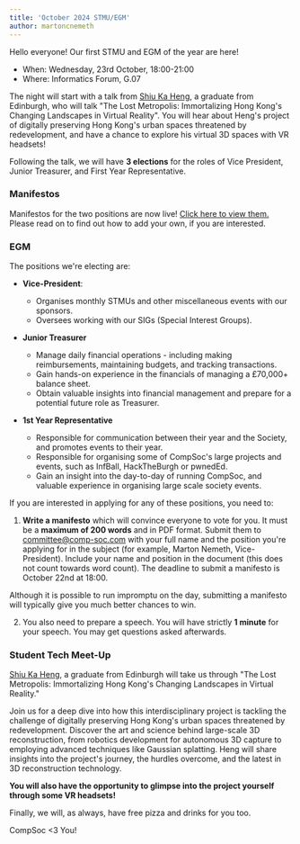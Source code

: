 ```yaml
---
title: 'October 2024 STMU/EGM'
author: martoncnemeth
---
```


Hello everyone! Our first STMU and EGM of the year are here!

- When: Wednesday, 23rd October, 18:00-21:00
- Where: Informatics Forum, G.07

The night will start with a talk from [Shiu Ka Heng](https://shiukaheng.com/), a graduate from Edinburgh, who will talk "The Lost Metropolis: Immortalizing Hong Kong's Changing Landscapes in Virtual Reality". You will hear about Heng's project of digitally preserving Hong Kong's urban spaces threatened by redevelopment, and have a chance to explore his virtual 3D spaces with VR headsets!

Following the talk, we will have **3 elections** for the roles of Vice President, Junior Treasurer, and First Year Representative.

### Manifestos

Manifestos for the two positions are now live! [Click here to view them.](https://comp-soc.com/news/2024-10-10-oct-egm-manifestos/)  
Please read on to find out how to add your own, if you are interested.

### EGM

The positions we're electing are:

- **Vice-President**:

  - Organises monthly STMUs and other miscellaneous events with our sponsors.
  - Oversees working with our SIGs (Special Interest Groups).

- **Junior Treasurer**

  - Manage daily financial operations - including making reimbursements, maintaining budgets, and tracking transactions.
  - Gain hands-on experience in the financials of managing a £70,000+ balance sheet.
  - Obtain valuable insights into financial management and prepare for a potential future role as Treasurer.

- **1st Year Representative**

  - Responsible for communication between their year and the Society, and promotes events to their year.
  - Responsible for organising some of CompSoc's large projects and events, such as InfBall, HackTheBurgh or pwnedEd.
  - Gain an insight into the day-to-day of running CompSoc, and valuable experience in organising large scale society events.

If you are interested in applying for any of these positions, you need to:

1. **Write a manifesto** which will convince everyone to vote for you. It must be a **maximum of 200 words** and in PDF format. Submit them to committee@comp-soc.com with your full name and the position you're applying for in the subject (for example, Marton Nemeth, Vice-President). Include your name and position in the document (this does not count towards word count). The deadline to submit a manifesto is October 22nd at 18:00.

Although it is possible to run impromptu on the day, submitting a manifesto will typically give you much better chances to win.

2. You also need to prepare a speech. You will have strictly **1 minute** for your speech. You may get questions asked afterwards.

### Student Tech Meet-Up

[Shiu Ka Heng](https://shiukaheng.com/), a graduate from Edinburgh will take us through "The Lost Metropolis: Immortalizing Hong Kong's Changing Landscapes in Virtual Reality."

Join us for a deep dive into how this interdisciplinary project is tackling the challenge of digitally preserving Hong Kong's urban spaces threatened by redevelopment. Discover the art and science behind large-scale 3D reconstruction, from robotics development for autonomous 3D capture to employing advanced techniques like Gaussian splatting. Heng will share insights into the project's journey, the hurdles overcome, and the latest in 3D reconstruction technology.

**You will also have the opportunity to glimpse into the project yourself through some VR headsets!**

Finally, we will, as always, have free pizza and drinks for you too.

CompSoc <3 You!
